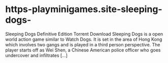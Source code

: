 # https-playminigames.site-sleeping-dogs-
Sleeping Dogs Definitive Edition Torrent Download Sleeping Dogs is a open world action game similar to Watch Dogs. It is set in the area of Hong Kong which involves two gangs and is played in a third person perspective. The player starts off as Wei Shen, a Chinese American police officer who goes undercover and infiltrates […]
